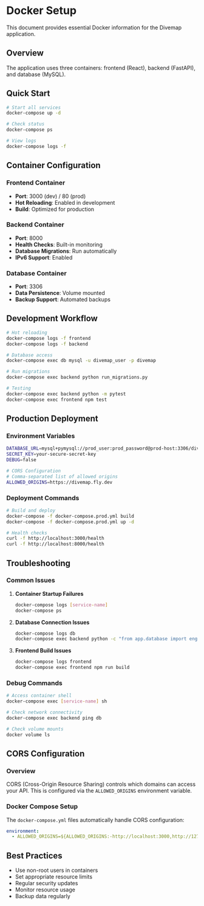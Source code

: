 # Docker Setup

This document provides essential Docker information for the Divemap application.

## Overview

The application uses three containers: frontend (React), backend (FastAPI), and database (MySQL).

## Quick Start

```bash
# Start all services
docker-compose up -d

# Check status
docker-compose ps

# View logs
docker-compose logs -f
```

## Container Configuration

### Frontend Container
- **Port**: 3000 (dev) / 80 (prod)
- **Hot Reloading**: Enabled in development
- **Build**: Optimized for production

### Backend Container
- **Port**: 8000
- **Health Checks**: Built-in monitoring
- **Database Migrations**: Run automatically
- **IPv6 Support**: Enabled

### Database Container
- **Port**: 3306
- **Data Persistence**: Volume mounted
- **Backup Support**: Automated backups

## Development Workflow

```bash
# Hot reloading
docker-compose logs -f frontend
docker-compose logs -f backend

# Database access
docker-compose exec db mysql -u divemap_user -p divemap

# Run migrations
docker-compose exec backend python run_migrations.py

# Testing
docker-compose exec backend python -m pytest
docker-compose exec frontend npm test
```

## Production Deployment

### Environment Variables
```bash
DATABASE_URL=mysql+pymysql://prod_user:prod_password@prod-host:3306/divemap
SECRET_KEY=your-secure-secret-key
DEBUG=false

# CORS Configuration
# Comma-separated list of allowed origins
ALLOWED_ORIGINS=https://divemap.fly.dev
```

### Deployment Commands
```bash
# Build and deploy
docker-compose -f docker-compose.prod.yml build
docker-compose -f docker-compose.prod.yml up -d

# Health checks
curl -f http://localhost:3000/health
curl -f http://localhost:8000/health
```

## Troubleshooting

### Common Issues

1. **Container Startup Failures**
   ```bash
   docker-compose logs [service-name]
   docker-compose ps
   ```

2. **Database Connection Issues**
   ```bash
   docker-compose logs db
   docker-compose exec backend python -c "from app.database import engine; print(engine.connect())"
   ```

3. **Frontend Build Issues**
   ```bash
   docker-compose logs frontend
   docker-compose exec frontend npm run build
   ```

### Debug Commands
```bash
# Access container shell
docker-compose exec [service-name] sh

# Check network connectivity
docker-compose exec backend ping db

# Check volume mounts
docker volume ls
```

## CORS Configuration

### Overview
CORS (Cross-Origin Resource Sharing) controls which domains can access your API. This is configured via the `ALLOWED_ORIGINS` environment variable.


### Docker Compose Setup
The `docker-compose.yml` files automatically handle CORS configuration:

```yaml
environment:
  - ALLOWED_ORIGINS=${ALLOWED_ORIGINS:-http://localhost:3000,http://127.0.0.1:3000}
```

## Best Practices

- Use non-root users in containers
- Set appropriate resource limits
- Regular security updates
- Monitor resource usage
- Backup data regularly
